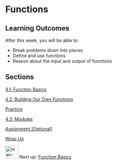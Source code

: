 # Functions

## **Learning Outcomes**

After this week, you will be able to:

- Break problems down into pieces
- Define and use functions
- Reason about the input and output of functions

## Sections

[4.1: Function Basics ](/future-proof-with-python-feb-2022/functions/function-basics.md)

[4.2: Building Our Own Functions](/future-proof-with-python-feb-2022/functions/building-our-own-functions.md)

[Practice](/future-proof-with-python-feb-2022/functions/practice.md)

[4.3: Modules](/future-proof-with-python-feb-2022/functions/modules.md)

[Assignment [Optional]](/future-proof-with-python-feb-2022/functions/assignment-optional.md)

[Wrap Up](/future-proof-with-python-feb-2022/functions/wrap-up.md)

<aside>


<img src="/future-proof-with-python-feb-2022/man-in-hike.png" alt="man-in-hike.png" width="40px" /> Next up: [Function Basics](/future-proof-with-python-feb-2022/functions/function-basics.md)

</aside>
